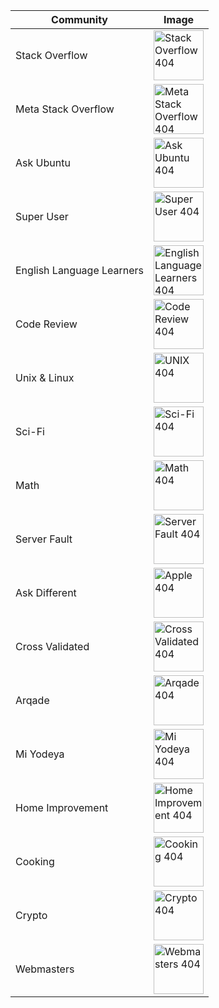 | Community                 | Image                                                                                            |
| ------------------------- | ------------------------------------------------------------------------------------------------ |
| Stack Overflow            | [<img src="https://i.stack.imgur.com/okzBE.png" width="80" alt="Stack Overflow 404" />](https://i.stack.imgur.com/okzBE.png)            |
| Meta Stack Overflow       | [<img src="https://i.stack.imgur.com/0i2to.png" width="80" alt="Meta Stack Overflow 404" />](https://i.stack.imgur.com/0i2to.png)       |
| Ask Ubuntu                | [<img src="https://i.stack.imgur.com/KopoQ.png" width="80" alt="Ask Ubuntu 404" />](https://i.stack.imgur.com/KopoQ.png)                |
| Super User                | [<img src="https://i.stack.imgur.com/hMfYx.png" width="80" alt="Super User 404" />](https://i.stack.imgur.com/hMfYx.png)                |
| English Language Learners | [<img src="https://i.stack.imgur.com/cQLRt.png" width="80" alt="English Language Learners 404" />](https://i.stack.imgur.com/cQLRt.png) |
| Code Review               | [<img src="https://i.stack.imgur.com/R4Tgd.png" width="80" alt="Code Review 404" />](https://i.stack.imgur.com/R4Tgd.png)               |
| Unix & Linux              | [<img src="https://i.stack.imgur.com/XQRh5.png" width="80" alt="UNIX 404" />](https://i.stack.imgur.com/XQRh5.png)                      |
| Sci-Fi                    | [<img src="https://i.stack.imgur.com/UR35t.png" width="80" alt="Sci-Fi 404" />](https://i.stack.imgur.com/UR35t.png)                    |
| Math                      | [<img src="https://i.stack.imgur.com/bHpU1.png" width="80" alt="Math 404" />](https://i.stack.imgur.com/bHpU1.png)                      |
| Server Fault              | [<img src="https://i.stack.imgur.com/W7VMk.png" width="80" alt="Server Fault 404" />](https://i.stack.imgur.com/W7VMk.png)              |
| Ask Different             | [<img src="https://i.stack.imgur.com/fCIaP.png" width="80" alt="Apple 404" />](https://i.stack.imgur.com/fCIaP.png)                     |
| Cross Validated           | [<img src="https://i.stack.imgur.com/BqaS0.png" width="80" alt="Cross Validated 404" />](https://i.stack.imgur.com/BqaS0.png)           |
| Arqade                    | [<img src="https://i.stack.imgur.com/C4jC1.png" width="80" alt="Arqade 404" />](https://i.stack.imgur.com/C4jC1.png)                    |
| Mi Yodeya                 | [<img src="https://i.stack.imgur.com/048MA.png" width="80" alt="Mi Yodeya 404" />](https://i.stack.imgur.com/048MA.png)                 |
| Home Improvement          | [<img src="https://i.stack.imgur.com/C4P5L.png" width="80" alt="Home Improvement 404" />](https://i.stack.imgur.com/C4P5L.png)          |
| Cooking                   | [<img src="https://i.stack.imgur.com/kSX5n.png" width="80" alt="Cooking 404" />](https://i.stack.imgur.com/kSX5n.png)                   |
| Crypto                    | [<img src="https://i.stack.imgur.com/2hyIe.png" width="80" alt="Crypto 404" />](https://i.stack.imgur.com/2hyIe.png)                    |
| Webmasters                | [<img src="https://i.stack.imgur.com/Z8Y2o.png" width="80" alt="Webmasters 404" />](https://i.stack.imgur.com/Z8Y2o.png)                |
